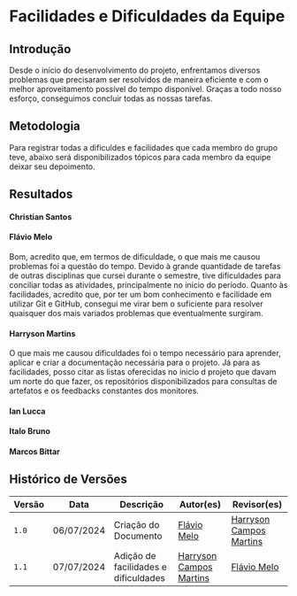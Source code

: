 # Facilidades e Dificuldades da Equipe

## Introdução

Desde o início do desenvolvimento do projeto, enfrentamos diversos problemas que precisaram ser resolvidos de maneira eficiente e com o melhor aproveitamento possível do tempo disponível. Graças a todo nosso esforço, conseguimos concluir todas as nossas tarefas.

## Metodologia

Para registrar todas a dificuldes e facilidades que cada membro do grupo teve, abaixo será disponibilizados tópicos para cada membro da equipe deixar seu depoimento.

## Resultados

#### Christian Santos


#### Flávio Melo
Bom, acredito que, em termos de dificuldade, o que mais me causou problemas foi a questão do tempo. Devido à grande quantidade de tarefas de outras disciplinas que cursei durante o semestre, tive dificuldades para conciliar todas as atividades, principalmente no início do período. Quanto às facilidades, acredito que, por ter um bom conhecimento e facilidade em utilizar Git e GitHub, consegui me virar bem o suficiente para resolver quaisquer dos mais variados problemas que eventualmente surgiram.

#### Harryson Martins

O que mais me causou dificuldades foi o tempo necessário para aprender, aplicar e criar a documentação necessária para o projeto. Já para as facilidades, posso citar as listas oferecidas no inicio d projeto que davam um norte do que fazer, os repositórios disponibilizados para consultas de artefatos e os feedbacks constantes dos monitores.

#### Ian Lucca


#### Italo Bruno


#### Marcos Bittar


## Histórico de Versões

| Versão | Data   | Descrição | Autor(es) | Revisor(es)     |
| ------ | ---------- | ---------------- | ------------------ | ----------- |
| `1.0`    | 06/07/2024 | Criação do Documento | [Flávio Melo](https://github.com/flavioovatsug) | [Harryson Campos Martins](https://github.com/harry-cmartin)|
|`1.1`|07/07/2024| Adição de facilidades e dificuldades |[Harryson Campos Martins](https://github.com/harry-cmartin)|[Flávio Melo](https://github.com/flavioovatsug)|